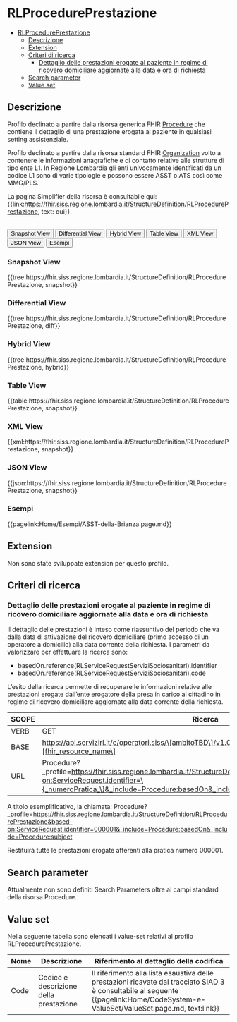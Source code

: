 # RLProcedurePrestazione

- [RLProcedurePrestazione](#rlprocedureprestazione)
  - [Descrizione](#descrizione)
  - [Extension](#extension)
  - [Criteri di ricerca](#criteri-di-ricerca)
    - [Dettaglio delle prestazioni erogate al paziente in regime di ricovero domiciliare aggiornate alla data e ora di richiesta](#dettaglio-delle-prestazioni-erogate-al-paziente-in-regime-di-ricovero-domiciliare-aggiornate-alla-data-e-ora-di-richiesta)
  - [Search parameter](#search-parameter)
  - [Value set](#value-set)


## Descrizione
Profilo declinato a partire dalla risorsa generica FHIR [Procedure](http://hl7.org/fhir/R4/procedure.html) che contiene il dettaglio di una prestazione erogata al paziente in qualsiasi setting assistenziale.

Profilo declinato a partire dalla risorsa standard FHIR [Organization](http://hl7.org/fhir/R4/organization.html) volto a contenere le informazioni anagrafiche e di contatto relative alle strutture di tipo ente L1. In Regione Lombardia gli enti univocamente identificati da un codice L1 sono di varie tipologie e possono essere ASST o ATS così come MMG/PLS.

La pagina Simplifier della risorsa è consultabile qui: {{link:https://fhir.siss.regione.lombardia.it/StructureDefinition/RLProcedurePrestazione, text: qui}}.

<br>
<div class="tab">
 <button class="tablinks active" onclick="openTab(event, 'Snapshot View')">Snapshot View</button>
  <button class="tablinks" onclick="openTab(event, 'Differential View')">Differential View</button>
  <button class="tablinks" onclick="openTab(event, 'Hybrid View')">Hybrid View</button>
   <button class="tablinks" onclick="openTab(event, 'Table View')">Table View</button>
   <button class="tablinks" onclick="openTab(event, 'XML View')">XML View</button>
  <button class="tablinks" onclick="openTab(event, 'JSON View')">JSON View</button>
  <button class="tablinks" onclick="openTab(event, 'Esempi')">Esempi</button>
</div>

<div id="Snapshot View" class="tabcontent" style="display:block">
  <h3>Snapshot View</h3>
{{tree:https://fhir.siss.regione.lombardia.it/StructureDefinition/RLProcedurePrestazione, snapshot}}
</div>

<div id="Differential View" class="tabcontent">
  <h3>Differential View</h3>
{{tree:https://fhir.siss.regione.lombardia.it/StructureDefinition/RLProcedurePrestazione, diff}}
</div>

<div id="Hybrid View" class="tabcontent">
  <h3>Hybrid View</h3>
{{tree:https://fhir.siss.regione.lombardia.it/StructureDefinition/RLProcedurePrestazione, hybrid}}
</div>

<div id="Table View" class="tabcontent">
  <h3>Table View</h3>
{{table:https://fhir.siss.regione.lombardia.it/StructureDefinition/RLProcedurePrestazione, snapshot}}
</div>

<div id="XML View" class="tabcontent">
  <h3>XML View</h3>
{{xml:https://fhir.siss.regione.lombardia.it/StructureDefinition/RLProcedurePrestazione, snapshot}}
</div>

<div id="JSON View" class="tabcontent">
  <h3>JSON View</h3>
{{json:https://fhir.siss.regione.lombardia.it/StructureDefinition/RLProcedurePrestazione, snapshot}}
</div>

<div id="Esempi" class="tabcontent">
  <h3>Esempi</h3>
{{pagelink:Home/Esempi/ASST-della-Brianza.page.md}}
<br>
</div>

<!-- ===================================================FINE SESSIONE=================================================== -->

## Extension
Non sono state sviluppate extension per questo profilo.

<!-- ===================================================FINE SESSIONE=================================================== -->

## Criteri di ricerca

### Dettaglio delle prestazioni erogate al paziente in regime di ricovero domiciliare aggiornate alla data e ora di richiesta
Il dettaglio delle prestazioni è inteso come riassuntivo del periodo che va dalla data di attivazione  del ricovero domiciliare (primo accesso di un operatore a domicilio) alla data corrente della richiesta. 
I parametri da valorizzare per effettuare la ricerca sono:
-	basedOn.reference(RLServiceRequestServiziSociosanitari).identifier
-	basedOn.reference(RLServiceRequestServiziSociosanitari).code

L’esito della ricerca permette di recuperare le informazioni relative alle prestazioni erogate dall’ente erogatore della presa in carico al cittadino in regime di ricovero domiciliare aggiornate alla data corrente della richiesta.


| SCOPE | Ricerca |
|---|---|
| VERB | GET |
| BASE | https://api.servizirl.it/c/operatori.siss/\[ambitoTBD\]/v1.0.0/\[servizioTBD\]/\[fhir_resource_name\] |
| URL | Procedure?_profile=https://fhir.siss.regione.lombardia.it/StructureDefinition/RLProcedurePrestazione&based-on:ServiceRequest.identifier=\{_numeroPratica_\}&_include=Procedure:basedOn&_include=Procedure:subject |

A titolo esemplificativo, la chiamata: 
  Procedure?_profile=https://fhir.siss.regione.lombardia.it/StructureDefinition/RLProcedurePrestazione&based-on:ServiceRequest.identifier=000001&_include=Procedure:basedOn&_include=Procedure:subject

Restituirà tutte le prestazioni erogate afferenti alla pratica numero 000001.


<!-- ===================================================FINE SESSIONE=================================================== -->

## Search parameter

Attualmente non sono definiti Search Parameters oltre ai campi standard della risorsa Procedure.

<!-- ===================================================FINE SESSIONE=================================================== -->

## Value set

Nella seguente tabella sono elencati i value-set relativi al profilo RLProcedurePrestazione.

| Nome    | Descrizione    | Riferimento   al dettaglio della codifica    |
|---|---|---|
| Code    | Codice e descrizione della prestazione    | Il riferimento alla lista esaustiva delle prestazioni ricavate dal tracciato SIAD 3 è consultabile al seguente {{pagelink:Home/CodeSystem-e-ValueSet/ValueSet.page.md, text:link}}   |